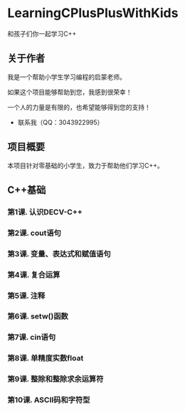 # LearningCPlusPlusWithKids
和孩子们你一起学习C++

## 关于作者

我是一个帮助小学生学习编程的启蒙老师。

如果这个项目能够帮助到您，我感到很荣幸！

一个人的力量是有限的，也希望能够得到您的支持！

- 联系我（QQ：3043922995）

## 项目概要

本项目针对零基础的小学生，致力于帮助他们学习C++。

## C++基础

### 第1课. 认识DECV-C++
### 第2课. cout语句
### 第3课. 变量、表达式和赋值语句
### 第4课. 复合运算
### 第5课. 注释
### 第6课. setw()函数
### 第7课. cin语句
### 第8课. 单精度实数float
### 第9课. 整除和整除求余运算符
### 第10课. ASCII码和字符型

